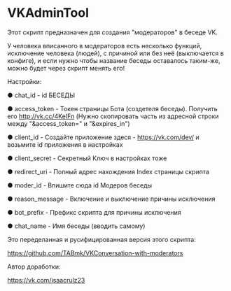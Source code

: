 # VKAdminTool
Этот скрипт предназначен для создания "модераторов" в беседе VK.

У человека вписанного в модераторов есть несколько функций, исключение человека (людей), с причиной или без неё (выключается в конфиге), и если нужно чтобы название беседы оставалось таким-же, можно будет через скрипт менять его!

Настройки:

● chat_id        - id БЕСЕДЫ

● access_token   - Токен страницы Бота (создетеля беседы). Получить его http://vk.cc/4KeIFn (Нужно скопировать часть из адресной строки между "&access_token=" и "&expires_in")

● client_id      - Создайте приложение здеся - https://vk.com/dev/ и возьмите id приложения в настройках

● client_secret  - Секретный Ключ в настройках тоже

● redirect_uri   - Полный адрес нахождения Index страницы скрипта

● moder_id       - Впишите сюда id Модеров беседы

● reason_message - Включение и выключение причины исключения

● bot_prefix     - Префикс скрипта для причины исключения

● chat_name      - Имя беседы (вводить самому)

Это переделанная и русифицированная версия этого скрипта:

https://github.com/TABmk/VKConversation-with-moderators

Автор доработки:

https://vk.com/isaacrulz23
